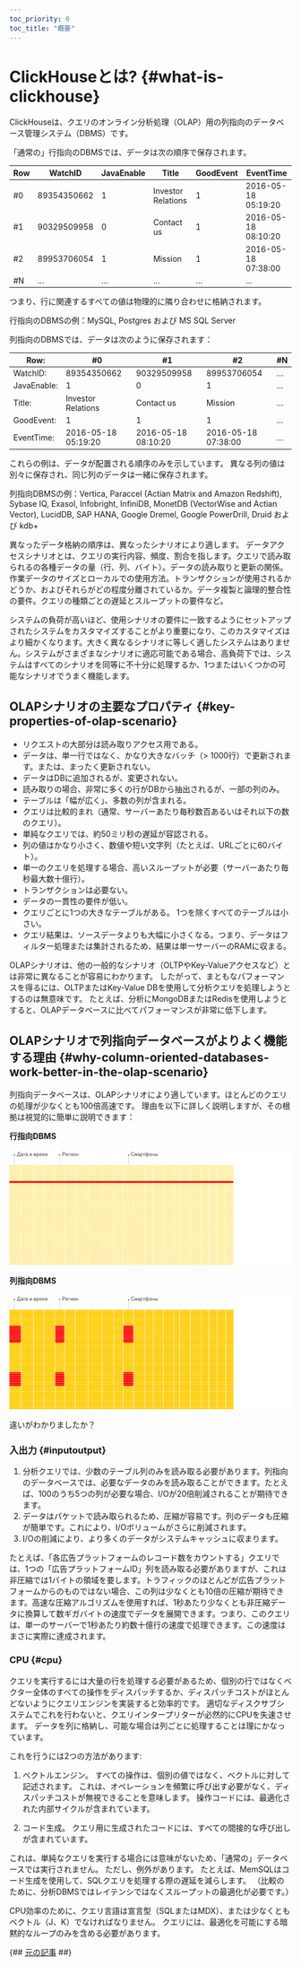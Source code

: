 ```yaml
---
toc_priority: 0
toc_title: "概要"
---
```


# ClickHouseとは? {#what-is-clickhouse}

ClickHouseは、クエリのオンライン分析処理（OLAP）用の列指向のデータベース管理システム（DBMS）です。

「通常の」行指向のDBMSでは、データは次の順序で保存されます。

| Row | WatchID     | JavaEnable | Title              | GoodEvent | EventTime           |
|-----|-------------|------------|--------------------|-----------|---------------------|
| #0 | 89354350662 | 1          | Investor Relations | 1         | 2016-05-18 05:19:20 |
| #1 | 90329509958 | 0          | Contact us         | 1         | 2016-05-18 08:10:20 |
| #2 | 89953706054 | 1          | Mission            | 1         | 2016-05-18 07:38:00 |
| #N | …           | …          | …                  | …         | …                   |

つまり、行に関連するすべての値は物理的に隣り合わせに格納されます。

行指向のDBMSの例：MySQL, Postgres および MS SQL Server

列指向のDBMSでは、データは次のように保存されます：

| Row:        | #0                 | #1                 | #2                 | #N |
|-------------|---------------------|---------------------|---------------------|-----|
| WatchID:    | 89354350662         | 90329509958         | 89953706054         | …   |
| JavaEnable: | 1                   | 0                   | 1                   | …   |
| Title:      | Investor Relations  | Contact us          | Mission             | …   |
| GoodEvent:  | 1                   | 1                   | 1                   | …   |
| EventTime:  | 2016-05-18 05:19:20 | 2016-05-18 08:10:20 | 2016-05-18 07:38:00 | …   |

これらの例は、データが配置される順序のみを示しています。
異なる列の値は別々に保存され、同じ列のデータは一緒に保存されます。

列指向DBMSの例：Vertica, Paraccel (Actian Matrix and Amazon Redshift), Sybase IQ, Exasol, Infobright, InfiniDB, MonetDB (VectorWise and Actian Vector), LucidDB, SAP HANA, Google Dremel, Google PowerDrill, Druid および kdb+

異なったデータ格納の順序は、異なったシナリオにより適します。
データアクセスシナリオとは、クエリの実行内容、頻度、割合を指します。クエリで読み取られるの各種データの量（行、列、バイト）。データの読み取りと更新の関係。作業データのサイズとローカルでの使用方法。トランザクションが使用されるかどうか、およびそれらがどの程度分離されているか。データ複製と論理的整合性の要件。クエリの種類ごとの遅延とスループットの要件など。

システムの負荷が高いほど、使用シナリオの要件に一致するようにセットアップされたシステムをカスタマイズすることがより重要になり、このカスタマイズはより細かくなります。大きく異なるシナリオに等しく適したシステムはありません。システムがさまざまなシナリオに適応可能である場合、高負荷下では、システムはすべてのシナリオを同等に不十分に処理するか、1つまたはいくつかの可能なシナリオでうまく機能します。

## OLAPシナリオの主要なプロパティ {#key-properties-of-olap-scenario}

-   リクエストの大部分は読み取りアクセス用である。
-   データは、単一行ではなく、かなり大きなバッチ（\> 1000行）で更新されます。または、まったく更新されない。
-   データはDBに追加されるが、変更されない。
-   読み取りの場合、非常に多くの行がDBから抽出されるが、一部の列のみ。
-   テーブルは「幅が広く」、多数の列が含まれる。
-   クエリは比較的まれ（通常、サーバーあたり毎秒数百あるいはそれ以下の数のクエリ）。
-   単純なクエリでは、約50ミリ秒の遅延が容認される。
-   列の値はかなり小さく、数値や短い文字列（たとえば、URLごとに60バイト）。
-   単一のクエリを処理する場合、高いスループットが必要（サーバーあたり毎秒最大数十億行）。
-   トランザクションは必要ない。
-   データの一貫性の要件が低い。
-   クエリごとに1つの大きなテーブルがある。 1つを除くすべてのテーブルは小さい。
-   クエリ結果は、ソースデータよりも大幅に小さくなる。つまり、データはフィルター処理または集計されるため、結果は単一サーバーのRAMに収まる。

OLAPシナリオは、他の一般的なシナリオ（OLTPやKey-Valueアクセスなど）とは非常に異なることが容易にわかります。 したがって、まともなパフォーマンスを得るには、OLTPまたはKey-Value DBを使用して分析クエリを処理しようとするのは無意味です。 たとえば、分析にMongoDBまたはRedisを使用しようとすると、OLAPデータベースに比べてパフォーマンスが非常に低下します。

## OLAPシナリオで列指向データベースがよりよく機能する理由 {#why-column-oriented-databases-work-better-in-the-olap-scenario}

列指向データベースは、OLAPシナリオにより適しています。ほとんどのクエリの処理が少なくとも100倍高速です。 理由を以下に詳しく説明しますが、その根拠は視覚的に簡単に説明できます：

**行指向DBMS**

![Row-oriented](images/row-oriented.gif#)

**列指向DBMS**

![Column-oriented](images/column-oriented.gif#)

違いがわかりましたか？

### 入出力 {#inputoutput}
1.  分析クエリでは、少数のテーブル列のみを読み取る必要があります。列指向のデータベースでは、必要なデータのみを読み取ることができます。たとえば、100のうち5つの列が必要な場合、I/Oが20倍削減されることが期待できます。
2.  データはパケットで読み取られるため、圧縮が容易です。列のデータも圧縮が簡単です。これにより、I/Oボリュームがさらに削減されます。
3.  I/Oの削減により、より多くのデータがシステムキャッシュに収まります。

たとえば、「各広告プラットフォームのレコード数をカウントする」クエリでは、1つの「広告プラットフォームID」列を読み取る必要がありますが、これは非圧縮では1バイトの領域を要します。トラフィックのほとんどが広告プラットフォームからのものではない場合、この列は少なくとも10倍の圧縮が期待できます。高速な圧縮アルゴリズムを使用すれば、1秒あたり少なくとも非圧縮データに換算して数ギガバイトの速度でデータを展開できます。つまり、このクエリは、単一のサーバーで1秒あたり約数十億行の速度で処理できます。この速度はまさに実際に達成されます。

### CPU {#cpu}

クエリを実行するには大量の行を処理する必要があるため、個別の行ではなくベクター全体のすべての操作をディスパッチするか、ディスパッチコストがほとんどないようにクエリエンジンを実装すると効率的です。 適切なディスクサブシステムでこれを行わないと、クエリインタープリターが必然的にCPUを失速させます。
データを列に格納し、可能な場合は列ごとに処理することは理にかなっています。

これを行うには2つの方法があります:

1.  ベクトルエンジン。 すべての操作は、個別の値ではなく、ベクトルに対して記述されます。 これは、オペレーションを頻繁に呼び出す必要がなく、ディスパッチコストが無視できることを意味します。 操作コードには、最適化された内部サイクルが含まれています。

2.  コード生成。 クエリ用に生成されたコードには、すべての間接的な呼び出しが含まれています。

これは、単純なクエリを実行する場合には意味がないため、「通常の」データベースでは実行されません。 ただし、例外があります。 たとえば、MemSQLはコード生成を使用して、SQLクエリを処理する際の遅延を減らします。 （比較のために、分析DBMSではレイテンシではなくスループットの最適化が必要です。）

CPU効率のために、クエリ言語は宣言型（SQLまたはMDX）、または少なくともベクトル（J、K）でなければなりません。 クエリには、最適化を可能にする暗黙的なループのみを含める必要があります。

{## [元の記事](https://clickhouse.tech/docs/en/) ##}
